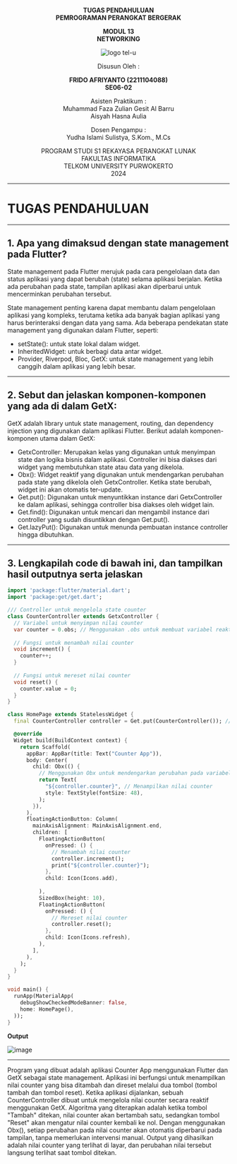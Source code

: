 <div align="center">

**TUGAS PENDAHULUAN**  
**PEMROGRAMAN PERANGKAT BERGERAK**

**MODUL 13**  
**NETWORKING**

![logo tel-u](https://github.com/user-attachments/assets/3a44181d-9c92-47f6-8cf0-87755117fd99)

Disusun Oleh :

**FRIDO AFRIYANTO (2211104088)**  
**SE06-02**

Asisten Praktikum :  
Muhammad Faza Zulian Gesit Al Barru  
Aisyah Hasna Aulia

Dosen Pengampu :  
Yudha Islami Sulistya, S.Kom., M.Cs

PROGRAM STUDI S1 REKAYASA PERANGKAT LUNAK  
FAKULTAS INFORMATIKA  
TELKOM UNIVERSITY PURWOKERTO  
2024

</div>

---

# TUGAS PENDAHULUAN

---
**1. Apa yang dimaksud dengan state management pada Flutter?**
-
State management pada Flutter merujuk pada cara pengelolaan data dan status aplikasi yang dapat berubah (state) selama aplikasi berjalan. Ketika ada perubahan pada state, tampilan aplikasi akan diperbarui untuk mencerminkan perubahan tersebut.

State management penting karena dapat membantu dalam pengelolaan aplikasi yang kompleks, terutama ketika ada banyak bagian aplikasi yang harus berinteraksi dengan data yang sama. Ada beberapa pendekatan state management yang digunakan dalam Flutter, seperti:

- setState(): untuk state lokal dalam widget.
- InheritedWidget: untuk berbagi data antar widget.
- Provider, Riverpod, Bloc, GetX: untuk state management yang lebih canggih dalam aplikasi yang lebih besar.
---
**2. Sebut dan jelaskan komponen-komponen yang ada di dalam GetX:**
-
GetX adalah library untuk state management, routing, dan dependency injection yang digunakan dalam aplikasi Flutter. Berikut adalah komponen-komponen utama dalam GetX:

- GetxController: Merupakan kelas yang digunakan untuk menyimpan state dan logika bisnis dalam aplikasi. Controller ini bisa diakses dari widget yang membutuhkan state atau data yang dikelola.
- Obx(): Widget reaktif yang digunakan untuk mendengarkan perubahan pada state yang dikelola oleh GetxController. Ketika state berubah, widget ini akan otomatis ter-update.
- Get.put(): Digunakan untuk menyuntikkan instance dari GetxController ke dalam aplikasi, sehingga controller bisa diakses oleh widget lain.
- Get.find(): Digunakan untuk mencari dan mengambil instance dari controller yang sudah disuntikkan dengan Get.put().
- Get.lazyPut(): Digunakan untuk menunda pembuatan instance controller hingga dibutuhkan.

---
**3. Lengkapilah code di bawah ini, dan tampilkan hasil outputnya serta jelaskan**
-
```dart
import 'package:flutter/material.dart';
import 'package:get/get.dart';

/// Controller untuk mengelola state counter
class CounterController extends GetxController {
  // Variabel untuk menyimpan nilai counter
  var counter = 0.obs; // Menggunakan .obs untuk membuat variabel reaktif
  
  // Fungsi untuk menambah nilai counter
  void increment() {
    counter++;
  }
  
  // Fungsi untuk mereset nilai counter
  void reset() {
    counter.value = 0;
  }
}

class HomePage extends StatelessWidget {
  final CounterController controller = Get.put(CounterController()); // Menyuntikkan CounterController

  @override
  Widget build(BuildContext context) {
    return Scaffold(
      appBar: AppBar(title: Text("Counter App")),
      body: Center(
        child: Obx(() {
          // Menggunakan Obx untuk mendengarkan perubahan pada variabel counter
          return Text(
            "${controller.counter}", // Menampilkan nilai counter
            style: TextStyle(fontSize: 48),
          );
        }),
      ),
      floatingActionButton: Column(
        mainAxisAlignment: MainAxisAlignment.end,
        children: [
          FloatingActionButton(
            onPressed: () {
              // Menambah nilai counter
              controller.increment();
              print("${controller.counter}");
            },
            child: Icon(Icons.add),
            
          ),
          SizedBox(height: 10),
          FloatingActionButton(
            onPressed: () {
              // Mereset nilai counter
              controller.reset();
            },
            child: Icon(Icons.refresh),
          ),
        ],
      ),
    );
  }
}

void main() {
  runApp(MaterialApp(
    debugShowCheckedModeBanner: false,
    home: HomePage(),
  ));
}

```

**Output**

![image](https://github.com/user-attachments/assets/3d812c6a-2e4b-4288-b5aa-60a3adacdb3d)

---
Program yang dibuat adalah aplikasi Counter App menggunakan Flutter dan GetX sebagai state management. Aplikasi ini berfungsi untuk menampilkan nilai counter yang bisa ditambah dan direset melalui dua tombol (tombol tambah dan tombol reset). Ketika aplikasi dijalankan, sebuah CounterController dibuat untuk mengelola nilai counter secara reaktif menggunakan GetX. Algoritma yang diterapkan adalah ketika tombol "Tambah" ditekan, nilai counter akan bertambah satu, sedangkan tombol "Reset" akan mengatur nilai counter kembali ke nol. Dengan menggunakan Obx(), setiap perubahan pada nilai counter akan otomatis diperbarui pada tampilan, tanpa memerlukan intervensi manual. Output yang dihasilkan adalah nilai counter yang terlihat di layar, dan perubahan nilai tersebut langsung terlihat saat tombol ditekan.
